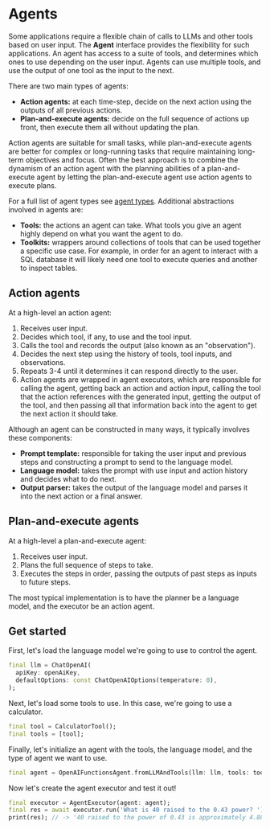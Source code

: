 # Agents

Some applications require a flexible chain of calls to LLMs and other tools
based on user input. The **Agent** interface provides the flexibility for such
applications. An agent has access to a suite of tools, and determines which ones
to use depending on the user input. Agents can use multiple tools, and use the
output of one tool as the input to the next.

There are two main types of agents:

- **Action agents:** at each time-step, decide on the next action using the
  outputs of all previous actions.
- **Plan-and-execute agents:** decide on the full sequence of actions up front,
  then execute them all without updating the plan.

Action agents are suitable for small tasks, while plan-and-execute agents are
better for complex or long-running tasks that require maintaining long-term
objectives and focus. Often the best approach is to combine the dynamism of an
action agent with the planning abilities of a plan-and-execute agent by letting
the plan-and-execute agent use action agents to execute plans.

For a full list of agent types see
[agent types](/modules/agents/agent_types/agent_types.md). Additional
abstractions involved in agents are:

- **Tools:** the actions an agent can take. What tools you give an agent highly
  depend on what you want the agent to do.
- **Toolkits:** wrappers around collections of tools that can be used together a
  specific use case. For example, in order for an agent to interact with a SQL
  database it will likely need one tool to execute queries and another to
  inspect tables.

## Action agents

At a high-level an action agent:

1. Receives user input.
2. Decides which tool, if any, to use and the tool input.
3. Calls the tool and records the output (also known as an "observation").
4. Decides the next step using the history of tools, tool inputs, and
   observations.
5. Repeats 3-4 until it determines it can respond directly to the user.
6. Action agents are wrapped in agent executors, which are responsible for
   calling the agent, getting back an action and action input, calling the tool
   that the action references with the generated input, getting the output of
   the tool, and then passing all that information back into the agent to get
   the next action it should take.

Although an agent can be constructed in many ways, it typically involves these
components:

- **Prompt template:** responsible for taking the user input and previous steps
  and constructing a prompt to send to the language model.
- **Language model:** takes the prompt with use input and action history and
  decides what to do next.
- **Output parser:** takes the output of the language model and parses it into
  the next action or a final answer.

## Plan-and-execute agents

At a high-level a plan-and-execute agent:

1. Receives user input.
2. Plans the full sequence of steps to take.
3. Executes the steps in order, passing the outputs of past steps as inputs to
   future steps.

The most typical implementation is to have the planner be a language model,
and the executor be an action agent.

## Get started

First, let's load the language model we're going to use to control the agent.

```dart
final llm = ChatOpenAI(
  apiKey: openAiKey,
  defaultOptions: const ChatOpenAIOptions(temperature: 0),
);
```

Next, let's load some tools to use. In this case, we're going to use a
calculator.

```dart
final tool = CalculatorTool();
final tools = [tool];
```

Finally, let's initialize an agent with the tools, the language model, and the
type of agent we want to use.

```dart
final agent = OpenAIFunctionsAgent.fromLLMAndTools(llm: llm, tools: tools);
```

Now let's create the agent executor and test it out!

```dart
final executor = AgentExecutor(agent: agent);
final res = await executor.run('What is 40 raised to the 0.43 power? ');
print(res); // -> '40 raised to the power of 0.43 is approximately 4.8852' 
```
